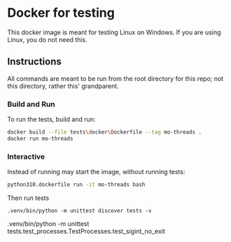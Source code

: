 # Docker for testing

This docker image is meant for testing Linux on Windows. If you are using Linux, you do not need this.

## Instructions

All commands are meant to be run from the root directory for this repo; not this directory, rather this' grandparent.

### Build and Run

To run the tests, build and run:


```bash
docker build --file tests\docker\Dockerfile --tag mo-threads .
docker run mo-threads
```

### Interactive

Instead of running may start the image, without running tests:

```bash
python310.dockerfile run -it mo-threads bash
```

Then run tests

    .venv/bin/python -m unittest discover tests -v

 .venv/bin/python -m unittest tests.test_processes.TestProcesses.test_sigint_no_exit